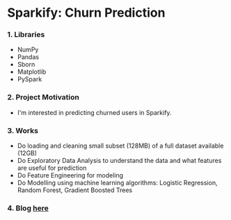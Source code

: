 # Sparkify: Churn Prediction
### 1. Libraries
- NumPy
- Pandas
- Sborn
- Matplotlib
- PySpark
### 2. Project Motivation
- I'm interested in predicting churned users in Sparkify.

### 3. Works
- Do loading and cleaning small subset (128MB) of a full dataset available (12GB)
- Do Exploratory Data Analysis to understand the data and what features are useful for prediction
- Do Feature Engineering for modeling
- Do Modelling using machine learning algorithms: Logistic Regression, Random Forest, Gradient Boosted Trees

### 4. Blog [here](https://medium.com/@nguyenhanguyen_49149/how-to-predict-users-will-leave-sparkify-46021dfcb668)